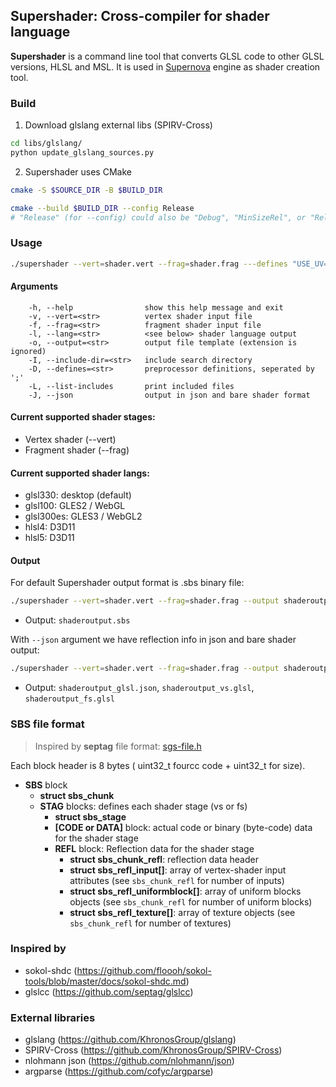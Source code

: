 ## Supershader: Cross-compiler for shader language

**Supershader** is a command line tool that converts GLSL code to other GLSL versions, HLSL and MSL.
It is used in [Supernova](https://github.com/supernovaengine/supernova) engine as shader creation tool.

### Build

1. Download glslang external libs (SPIRV-Cross)

```bash
cd libs/glslang/
python update_glslang_sources.py
```

2. Supershader uses CMake

```bash
cmake -S $SOURCE_DIR -B $BUILD_DIR

cmake --build $BUILD_DIR --config Release
# "Release" (for --config) could also be "Debug", "MinSizeRel", or "RelWithDebInfo"
```

### Usage
```bash
./supershader --vert=shader.vert --frag=shader.frag ---defines "USE_UV=1; HAS_TEXTURE" --lang glsl330 --output shaderoutput --json
```

#### Arguments
```
    -h, --help                show this help message and exit
    -v, --vert=<str>          vertex shader input file
    -f, --frag=<str>          fragment shader input file
    -l, --lang=<str>          <see below> shader language output
    -o, --output=<str>        output file template (extension is ignored)
    -I, --include-dir=<str>   include search directory
    -D, --defines=<str>       preprocessor definitions, seperated by ';'
    -L, --list-includes       print included files
    -J, --json                output in json and bare shader format
```

#### Current supported shader stages:
- Vertex shader (--vert)
- Fragment shader (--frag)

#### Current supported shader langs:
- glsl330: desktop (default)
- glsl100: GLES2 / WebGL
- glsl300es: GLES3 / WebGL2
- hlsl4: D3D11
- hlsl5: D3D11

#### Output
For default Supershader output format is .sbs binary file:

```bash
./supershader --vert=shader.vert --frag=shader.frag --output shaderoutput  --lang glsl330
```
* Output: ```shaderoutput.sbs```

With ```--json``` argument we have reflection info in json and bare shader output:

```bash
./supershader --vert=shader.vert --frag=shader.frag --output shaderoutput  --lang glsl330 --json
```
* Output: ```shaderoutput_glsl.json```, ```shaderoutput_vs.glsl```, ```shaderoutput_fs.glsl```

### SBS file format
> Inspired by **septag** file format: [sgs-file.h](https://github.com/septag/glslcc/blob/master/src/sgs-file.h)

Each block header is 8 bytes ( uint32_t fourcc code + uint32_t for size).
- **SBS** block
	- **struct sbs_chunk**
	- **STAG** blocks: defines each shader stage (vs or fs)
        - **struct sbs_stage**
		- **[CODE or DATA]** block: actual code or binary (byte-code) data for the shader stage
		- **REFL** block: Reflection data for the shader stage
			- **struct sbs_chunk_refl**: reflection data header
			- **struct sbs_refl_input[]**: array of vertex-shader input attributes (see `sbs_chunk_refl` for number of inputs)
			- **struct sbs_refl_uniformblock[]**: array of uniform blocks objects (see `sbs_chunk_refl` for number of uniform blocks)
			- **struct sbs_refl_texture[]**: array of texture objects (see `sbs_chunk_refl` for number of textures)


### Inspired by
- sokol-shdc (https://github.com/floooh/sokol-tools/blob/master/docs/sokol-shdc.md)
- glslcc (https://github.com/septag/glslcc)

### External libraries
- glslang (https://github.com/KhronosGroup/glslang)
- SPIRV-Cross (https://github.com/KhronosGroup/SPIRV-Cross)
- nlohmann json (https://github.com/nlohmann/json)
- argparse (https://github.com/cofyc/argparse)

